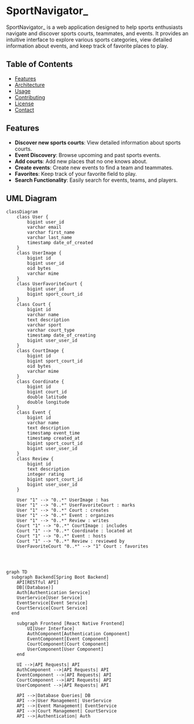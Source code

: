 # SportNavigator_

SportNavigator_ is a web application designed to help sports enthusiasts navigate and discover sports courts, teammates, and events. It provides an intuitive interface to explore various sports categories, view detailed information about events, and keep track of favorite places to play.

## Table of Contents
- [Features](#features)
- [Architecture](#architecture)
- [Usage](#usage)
- [Contributing](#contributing)
- [License](#license)
- [Contact](#contact)
    
## Features
- **Discover new sports courts**: View detailed information about sports courts.
- **Event Discovery**: Browse upcoming and past sports events.
- **Add courts**: Add new places that no one knows about.
- **Create events**: Create new events to find a team and teammates.
- **Favorites**: Keep track of your favorite field to play.
- **Search Functionality**: Easily search for events, teams, and players.          

## UML Diagram

```mermaid
classDiagram
    class User {
        bigint user_id
        varchar email
        varchar first_name
        varchar last_name
        timestamp date_of_created
    }
    class UserImage {
        bigint id
        bigint user_id
        oid bytes
        varchar mime
    }
    class UserFavoriteCourt {
        bigint user_id
        bigint sport_court_id
    }
    class Court {
        bigint id
        varchar name
        text description
        varchar sport
        varchar court_type
        timestamp date_of_creating
        bigint user_user_id
    }
    class CourtImage {
        bigint id
        bigint sport_court_id
        oid bytes
        varchar mime
    }
    class Coordinate {
        bigint id
        bigint court_id
        double latitude
        double longitude
    }
    class Event {
        bigint id
        varchar name
        text description
        timestamp event_time
        timestamp created_at
        bigint sport_court_id
        bigint user_user_id
    }
    class Review {
        bigint id
        text description
        integer rating
        bigint sport_court_id
        bigint user_user_id
    }

    User "1" --> "0..*" UserImage : has
    User "1" --> "0..*" UserFavoriteCourt : marks
    User "1" --> "0..*" Court : creates
    User "1" --> "0..*" Event : organizes
    User "1" --> "0..*" Review : writes
    Court "1" --> "0..*" CourtImage : includes
    Court "1" --> "0..*" Coordinate : located at
    Court "1" --> "0..*" Event : hosts
    Court "1" --> "0..*" Review : reviewed by
    UserFavoriteCourt "0..*" --> "1" Court : favorites       
      



graph TD
  subgraph Backend[Spring Boot Backend]
    API[RESTful API]
    DB[(Database)]
    Auth[Authentication Service]
    UserService[User Service]
    EventService[Event Service]
    CourtService[Court Service]
  end

    subgraph Frontend [React Native Frontend]
        UI[User Interface]
        AuthComponent[Authentication Component]
        EventComponent[Event Component]
        CourtComponent[Court Component]
        UserComponent[User Component]
    end

    UI -->|API Requests| API
    AuthComponent -->|API Requests| API
    EventComponent -->|API Requests| API
    CourtComponent -->|API Requests| API
    UserComponent -->|API Requests| API

    API -->|Database Queries| DB
    API -->|User Management| UserService
    API -->|Event Management| EventService
    API -->|Court Management| CourtService
    API -->|Authentication| Auth
